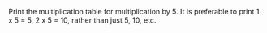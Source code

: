 Print the multiplication table for multiplication by 5. It is preferable to print 1 x 5 = 5, 2 x 5 = 10, rather than just 
5, 10, etc.
